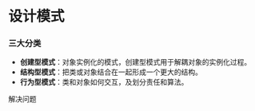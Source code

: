 # 设计模式



### 三大分类

- **创建型模式**：对象实例化的模式，创建型模式用于解耦对象的实例化过程。
- **结构型模式**：把类或对象结合在一起形成一个更大的结构。
- **行为型模式**：类和对象如何交互，及划分责任和算法。



解决问题



